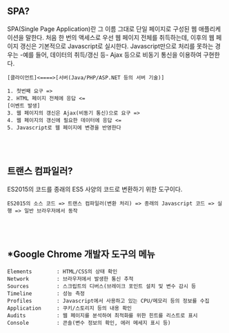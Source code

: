 SPA?
---

SPA(Single Page Application)란 그 이름 그대로 단일 페이지로 구성된 웹 애플리케이션을 말한다. 처음 한 번의 액세스로 우선 웹 페이지 전체를 취득하는데, 이후의 웹 페이지 갱신은 기본적으로 Javascript로 실시한다. Javascript만으로 처리를 못하는 경우는 -예를 들어, 데이터의 취득/갱신 등- Ajax 등으로 비동기 통신을 이용하여 구현한다.

~~~
[클라이언트]<====>[서버(Java/PHP/ASP.NET 등의 서버 기술)]

1. 첫번째 요구 =>
2. HTML 페이지 전체에 응답 <=
[이벤트 발생]
3. 웹 페이지의 갱신은 Ajax(비동기 통신)으로 요구 =>
4. 웹 페이지의 갱신에 필요한 데이터에 응답 <=
5. Javascript로 웹 페이지에 변경을 반영한다
~~~
<br/><br/>
## 트랜스 컴파일러?
ES2015의 코드를 종래의 ES5 사양의 코드로 변환하기 위한 도구이다.

~~~
ES2015의 소스 코드 => 트랜스 컴파일러(변환 처리) => 종래의 Javascript 코드 => 실행 => 일반 브라우저에서 동작 
~~~
<br/><br/>
## *Google Chrome 개발자 도구의 메뉴

~~~
Elements		: HTML/CSS의 상태 확인
Network			: 브라우저에서 발생한 통신 추적
Sources			: 스크립트의 디버스(브레이크 포인트 설치 및 변수 감시 등
Timeline		: 성능 측정
Profiles		: Javascript에서 사용하고 있는 CPU/메모리 등의 정보를 수집
Application		: 쿠키/스토리지 등의 내용 확인
Audits			: 웹 페이지를 분석하여 최적화를 위한 힌트를 리스트로 표시
Console			: 콘솔(변수 정보의 확인, 에러 메세지 표시 등) 
~~~
<br/><br/>